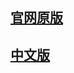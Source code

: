 ## [官网原版](https://golang.org/doc/effective_go.html)

## [中文版](https://go-zh.org/doc/effective_go.html)


